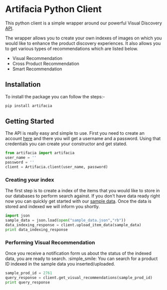 # Artifacia Python Client

This python client is a simple wrapper around our powerful Visual Discovery [API](http://docs.artifacia.com/).

The wrapper allows you to create your own indexes of images on which you would like to enhance the product discovery experiences. It also allows you to get various types of recommendations which are listed below.

* Visual Recommendation
* Cross Product Recommendation
* Smart Recommendation

## Installation

To install the package you can follow the steps:-

```python
pip install artifacia
```

## Getting Started

The API is really easy and simple to use. First you need to create an account [here]() and there you will get a username and a password. Using that credentials you can create your constructor and get stated. 

```python
from artifacia import artifacia
user_name = ''
password = ''
client = Artifacia.client(user_name, password)
```

### Creating your index
The first step is to create a index of the items that you would like to store in our databases to perform search against. If you don't have data ready right now you can quickly get started with our [sample data](). Once the data is stored and indexed we will inform you shortly.

```python
import json
sample_data = json.load(open("sample_data.json","rb"))
data_indexing_response = client.upload_item_data(sample_data)
print data_indexing_response
```

### Performing Visual Recommendation
Once you receive a notification form us about the status of the indexed data, you are ready to search. :simple_smile:
You can search for a product ID indexed in the sample data you inserted/uploaded.

```python
sample_prod_id = 2761
query_response = client.get_visual_recommendations(sample_prod_id)
print query_response
```
